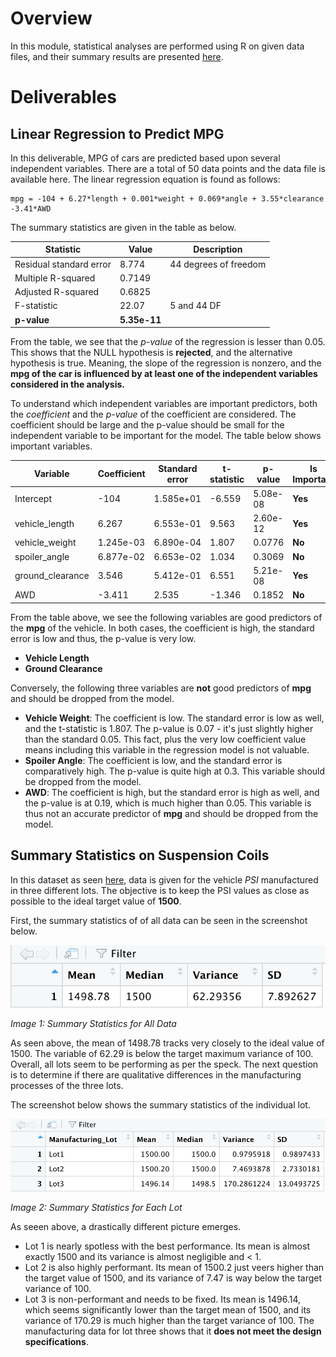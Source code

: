 # Overview

In this module, statistical analyses are performed using R on given data files, and their summary results are presented [here](MechaCar_mpg.csv).

# Deliverables

## Linear Regression to Predict MPG

In this deliverable, MPG of cars are predicted based upon several independent variables. There are a total of 50 data points and the data file is available here. The linear regression equation is found as follows:

```
mpg = -104 + 6.27*length + 0.001*weight + 0.069*angle + 3.55*clearance -3.41*AWD

```

The summary statistics are given in the table as below.

| Statistic | Value | Description |
| --------- | ----- | ----------- |
| Residual standard error | 8.774 | 44 degrees of freedom |
| Multiple R-squared | 0.7149 | |
| Adjusted R-squared | 0.6825 | |
| F-statistic | 22.07 | 5 and 44 DF |
| **p-value** | **5.35e-11** | |

From the table, we see that the *p-value* of the regression is lesser than 0.05. This shows that the NULL hypothesis is **rejected**, and the alternative hypothesis is true. Meaning, the slope of the regression is nonzero, and the **mpg of the car is influenced by at least one of the independent variables considered in the analysis.**

To understand which independent variables are important predictors, both the *coefficient* and the *p-value* of the coefficient are considered. The coefficient should be large and the p-value should be small for the independent variable to be important for the model. The table below shows important variables.

| Variable | Coefficient | Standard error | t-statistic | p-value | Is Important | 
| -------- | ----------- | -------------- | ----------- | ------- | ------------ |
| Intercept | -104 | 1.585e+01 | -6.559 | 5.08e-08 | **Yes** |
| vehicle_length | 6.267 |  6.553e-01 | 9.563 | 2.60e-12 | **Yes** |
| vehicle_weight | 1.245e-03 | 6.890e-04 | 1.807 | 0.0776 | **No** |  
| spoiler_angle | 6.877e-02 | 6.653e-02 | 1.034 | 0.3069 | **No** |   
| ground_clearance | 3.546 | 5.412e-01 | 6.551 | 5.21e-08 | **Yes** |
| AWD | -3.411 | 2.535 | -1.346 | 0.1852 | **No** |


From the table above, we see the following variables are good predictors of the **mpg** of the vehicle. In both cases, the coefficient is high, the standard error is low and thus, the p-value is very low.
* **Vehicle Length**
* **Ground Clearance**

Conversely, the following three variables are **not** good predictors of **mpg** and should be dropped from the model.
* **Vehicle Weight**: The coefficient is low. The standard error is low as well, and the t-statistic is 1.807. The p-value is 0.07 - it's just slightly higher than the standard 0.05. This fact, plus the very low coefficient value means including this variable in the regression model is not valuable.
* **Spoiler Angle**: The coefficient is low, and the standard error is comparatively high. The p-value is quite high at 0.3. This variable should be dropped from the model.
* **AWD**: The coefficient is high, but the standard error is high as well, and the p-value is at 0.19, which is much higher than 0.05. This variable is thus not an accurate predictor of **mpg** and should be dropped from the model.


## Summary Statistics on Suspension Coils

In this dataset as seen [here](Suspension_Coil.csv), data is given for the vehicle *PSI* manufactured in three different lots. The objective is to keep the PSI values as close as possible to the ideal target value of **1500**.

First, the summary statistics of of all data can be seen in the screenshot below.

![](deliverable2/img1.png)

*Image 1: Summary Statistics for All Data*

As seen above, the mean of 1498.78 tracks very closely to the ideal value of 1500. The variable of 62.29 is below the target maximum variance of 100. Overall, all lots seem to be performing as per the speck. The next question is to determine if there are qualitative differences in the manufacturing processes of the three lots.

The screenshot below shows the summary statistics of the individual lot.

![](deliverable2/img2.png)

*Image 2: Summary Statistics for Each Lot*

As seeen above, a drastically different picture emerges.

* Lot 1 is nearly spotless with the best performance. Its mean is almost exactly 1500 and its variance is almost negligible and < 1.
* Lot 2 is also highly performant. Its mean of 1500.2 just veers higher than the target value of 1500, and its variance of 7.47 is way below the target variance of 100.
* Lot 3 is non-performant and needs to be fixed. Its mean is 1496.14, which seems significantly lower than the target mean of 1500, and its variance of 170.29 is much higher than the target variance of 100. The manufacturing data for lot three shows that it **does not meet the design specifications**. 
